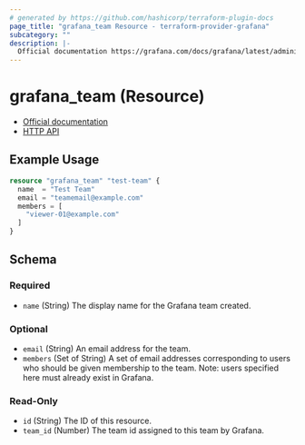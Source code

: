 ```yaml
---
# generated by https://github.com/hashicorp/terraform-plugin-docs
page_title: "grafana_team Resource - terraform-provider-grafana"
subcategory: ""
description: |-
  Official documentation https://grafana.com/docs/grafana/latest/administration/manage-users-and-permissions/manage-teams/HTTP API https://grafana.com/docs/grafana/latest/http_api/team/
---
```


# grafana_team (Resource)

* [Official documentation](https://grafana.com/docs/grafana/latest/administration/manage-users-and-permissions/manage-teams/)
* [HTTP API](https://grafana.com/docs/grafana/latest/http_api/team/)

## Example Usage

```terraform
resource "grafana_team" "test-team" {
  name  = "Test Team"
  email = "teamemail@example.com"
  members = [
    "viewer-01@example.com"
  ]
}
```

<!-- schema generated by tfplugindocs -->
## Schema

### Required

- `name` (String) The display name for the Grafana team created.

### Optional

- `email` (String) An email address for the team.
- `members` (Set of String) A set of email addresses corresponding to users who should be given membership
to the team. Note: users specified here must already exist in Grafana.

### Read-Only

- `id` (String) The ID of this resource.
- `team_id` (Number) The team id assigned to this team by Grafana.


